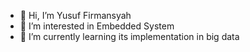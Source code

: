 - 👋 Hi, I’m Yusuf Firmansyah
- 👀 I’m interested in Embedded System
- 🌱 I’m currently learning its implementation in big data


<!---
mrproffirman/mrproffirman 
--->
